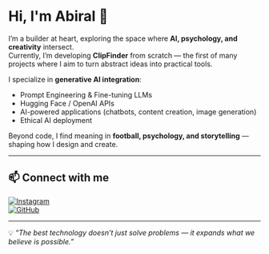 # Hi, I'm Abiral 👋  

I’m a builder at heart, exploring the space where **AI, psychology, and creativity** intersect.  
Currently, I’m developing **ClipFinder** from scratch — the first of many projects where I aim to turn abstract ideas into practical tools.  

I specialize in **generative AI integration**:  
- Prompt Engineering & Fine-tuning LLMs  
- Hugging Face / OpenAI APIs  
- AI-powered applications (chatbots, content creation, image generation)  
- Ethical AI deployment  

Beyond code, I find meaning in **football, psychology, and storytelling** — shaping how I design and create.  

---

## 📫 Connect with me  
[![Instagram](https://img.shields.io/badge/Instagram-%23E4405F.svg?&logo=instagram&logoColor=white)](https://www.instagram.com/abhiralpokharel/)  
[![GitHub](https://img.shields.io/badge/GitHub-%23121011.svg?&logo=github&logoColor=white)](https://github.com/abiralpokhrel-learns)  

---

💡 *“The best technology doesn’t just solve problems — it expands what we believe is possible.”*
